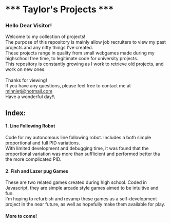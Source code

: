 # *** Taylor's Projects ***
### Hello Dear Visitor!

Welcome to my collection of projects!\
The purpose of this repository is mainly allow job recruiters to view my past projects and any nifty things I've created.\
These projects range in quality from small webgames made during my highschool free time, to legitimate code for university projects.\
This repository is constantly growing as I work to retrieve old projects, and work on new ones.\
\
Thanks for viewing!\
If you have any questions, please feel free to contact me at minnietj@hotmail.com\
Have a wonderful day!\


## Index:
#### 1. Line Following Robot
Code for my autonomous line following robot. Includes a both simple proportional and full PID variations.\
With limited development and debugging time, it was found that the proportional variation was more than sufflicient and performed better tha the more complicated PID. 
#### 2. Fish and Lazer pug Games
These are two related games created during high school. Coded in Javascript, they are simple arcade style games aimed to be intuitive and fun.\
I'm hoping to refurbish and revamp these games as a self-development project in the near future, as well as hopefully make them available for play.
#### More to come!

